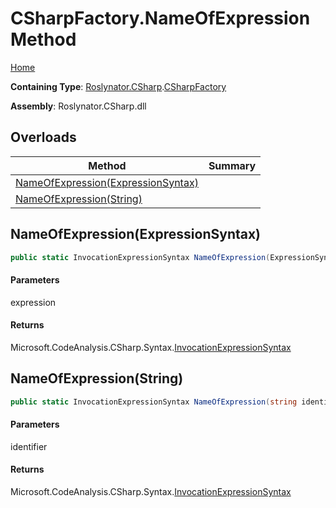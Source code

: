 # CSharpFactory\.NameOfExpression Method

[Home](../../../../README.md)

**Containing Type**: [Roslynator.CSharp](../../README.md)\.[CSharpFactory](../README.md)

**Assembly**: Roslynator\.CSharp\.dll

## Overloads

| Method | Summary |
| ------ | ------- |
| [NameOfExpression(ExpressionSyntax)](#Roslynator_CSharp_CSharpFactory_NameOfExpression_Microsoft_CodeAnalysis_CSharp_Syntax_ExpressionSyntax_) | |
| [NameOfExpression(String)](#Roslynator_CSharp_CSharpFactory_NameOfExpression_System_String_) | |

## NameOfExpression\(ExpressionSyntax\)<a name="Roslynator_CSharp_CSharpFactory_NameOfExpression_Microsoft_CodeAnalysis_CSharp_Syntax_ExpressionSyntax_"></a>

```csharp
public static InvocationExpressionSyntax NameOfExpression(ExpressionSyntax expression)
```

#### Parameters

expression



#### Returns

Microsoft\.CodeAnalysis\.CSharp\.Syntax\.[InvocationExpressionSyntax](https://docs.microsoft.com/en-us/dotnet/api/microsoft.codeanalysis.csharp.syntax.invocationexpressionsyntax)

## NameOfExpression\(String\)<a name="Roslynator_CSharp_CSharpFactory_NameOfExpression_System_String_"></a>

```csharp
public static InvocationExpressionSyntax NameOfExpression(string identifier)
```

#### Parameters

identifier



#### Returns

Microsoft\.CodeAnalysis\.CSharp\.Syntax\.[InvocationExpressionSyntax](https://docs.microsoft.com/en-us/dotnet/api/microsoft.codeanalysis.csharp.syntax.invocationexpressionsyntax)

